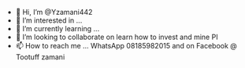- 👋 Hi, I’m @Yzamani442
- 👀 I’m interested in ...
- 🌱 I’m currently learning ...
- 💞️ I’m looking to collaborate on learn how to invest and mine PI
- 📫 How to reach me ...
WhatsApp 08185982015 and on Facebook @ Tootuff zamani
<!---
Yzamani442/Yzamani442 is a ✨ special ✨ repository because its `README.md` (this file) appears on your GitHub profile.
You can click the Preview link to take a look at your changes.
--->
